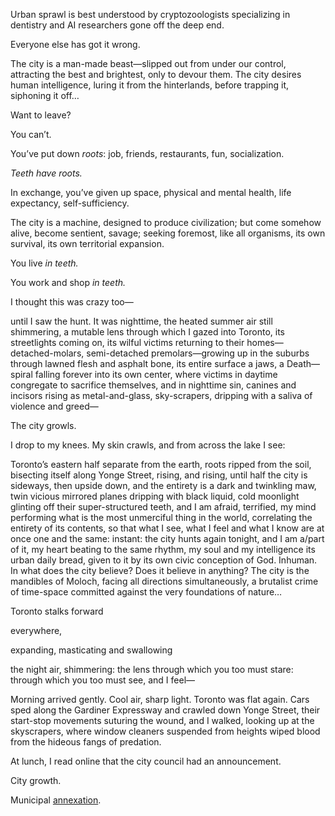 Urban sprawl is best understood by cryptozoologists specializing in dentistry and AI researchers gone off the deep end.

Everyone else has got it wrong.

The city is a man-made beast—slipped out from under our control, attracting the best and brightest, only to devour them. The city desires human intelligence, luring it from the hinterlands, before trapping it, siphoning it off…

Want to leave?

You can’t.

You’ve put down *roots*: job, friends, restaurants, fun, socialization.

*Teeth have roots.*

In exchange, you’ve given up space, physical and mental health, life expectancy, self-sufficiency.

The city is a machine, designed to produce civilization; but come somehow alive, become sentient, savage; seeking foremost, like all organisms, its own survival, its own territorial expansion.

You live *in teeth.*

You work and shop *in teeth.*

I thought this was crazy too—

until I saw the hunt. It was nighttime, the heated summer air still shimmering, a mutable lens through which I gazed into Toronto, its streetlights coming on, its wilful victims returning to their homes—detached-molars, semi-detached premolars—growing up in the suburbs through lawned flesh and asphalt bone, its entire surface a jaws, a Death—spiral falling forever into its own center, where victims in daytime congregate to sacrifice themselves, and in nighttime sin, canines and incisors rising as metal-and-glass, sky-scrapers, dripping with a saliva of violence and greed—

The city growls.

I drop to my knees. My skin crawls, and from across the lake I see:

Toronto’s eastern half separate from the earth, roots ripped from the soil, bisecting itself along Yonge Street, rising, and rising, until half the city is sideways, then upside down, and the entirety is a dark and twinkling maw, twin vicious mirrored planes dripping with black liquid, cold moonlight glinting off their super-structured teeth, and I am afraid, terrified, my mind performing what is the most unmerciful thing in the world, correlating the entirety of its contents, so that what I see, what I feel and what I know are at once one and the same: instant: the city hunts again tonight, and I am a/part of it, my heart beating to the same rhythm, my soul and my intelligence its urban daily bread, given to it by its own civic conception of God. Inhuman. In what does the city believe? Does it believe in anything? The city is the mandibles of Moloch, facing all directions simultaneously, a brutalist crime of time-space committed against the very foundations of nature…

Toronto stalks forward

everywhere,

expanding, masticating and swallowing

the night air, shimmering: the lens through which you too must stare: through which you too must see, and I feel—

Morning arrived gently. Cool air, sharp light. Toronto was flat again. Cars sped along the Gardiner Expressway and crawled down Yonge Street, their start-stop movements suturing the wound, and I walked, looking up at the skyscrapers, where window cleaners suspended from heights wiped blood from the hideous fangs of predation.

At lunch, I read online that the city council had an announcement.

City growth.

Municipal [annexation](https://www.reddit.com/r/normancrane/comments/j23dbt/table_of_contents/).
